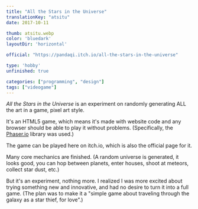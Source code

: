 ```yaml
---
title: "All the Stars in the Universe"
translationKey: "atsitu"
date: 2017-10-11

thumb: atsitu.webp
color: 'bluedark'
layoutDir: 'horizontal'

official: "https://pandaqi.itch.io/all-the-stars-in-the-universe"

type: 'hobby'
unfinished: true

categories: ["programming", "design"]
tags: ["videogame"]
---
```


_All the Stars in the Universe_ is an experiment on randomly generating ALL the art in a game, pixel art style.

It's an HTML5 game, which means it's made with website code and any browser should be able to play it without problems. (Specifically, the [Phaser.io](https://phaser.io) library was used.)

The game can be played here on itch.io, which is also the official page for it.

Many core mechanics are finished. (A random universe is generated, it looks good, you can hop between planets, enter houses, shoot at meteors, collect star dust, etc.) 

But it's an experiment, nothing more. I realized I was more excited about trying something new and innovative, and had no desire to turn it into a full game. (The plan was to make it a "simple game about traveling through the galaxy as a star thief, for love".)